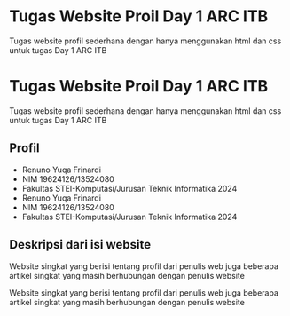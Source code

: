 # Tugas Website Proil Day 1 ARC ITB

Tugas website profil sederhana dengan hanya menggunakan html dan css untuk tugas Day 1 ARC ITB
# Tugas Website Proil Day 1 ARC ITB

Tugas website profil sederhana dengan hanya menggunakan html dan css untuk tugas Day 1 ARC ITB

## Profil

- Renuno Yuqa Frinardi 
- NIM 19624126/13524080
- Fakultas STEI-Komputasi/Jurusan Teknik Informatika 2024
- Renuno Yuqa Frinardi 
- NIM 19624126/13524080
- Fakultas STEI-Komputasi/Jurusan Teknik Informatika 2024

## Deskripsi dari isi website

Website singkat yang berisi tentang profil dari penulis web juga beberapa artikel singkat yang masih berhubungan dengan penulis website

Website singkat yang berisi tentang profil dari penulis web juga beberapa artikel singkat yang masih berhubungan dengan penulis website